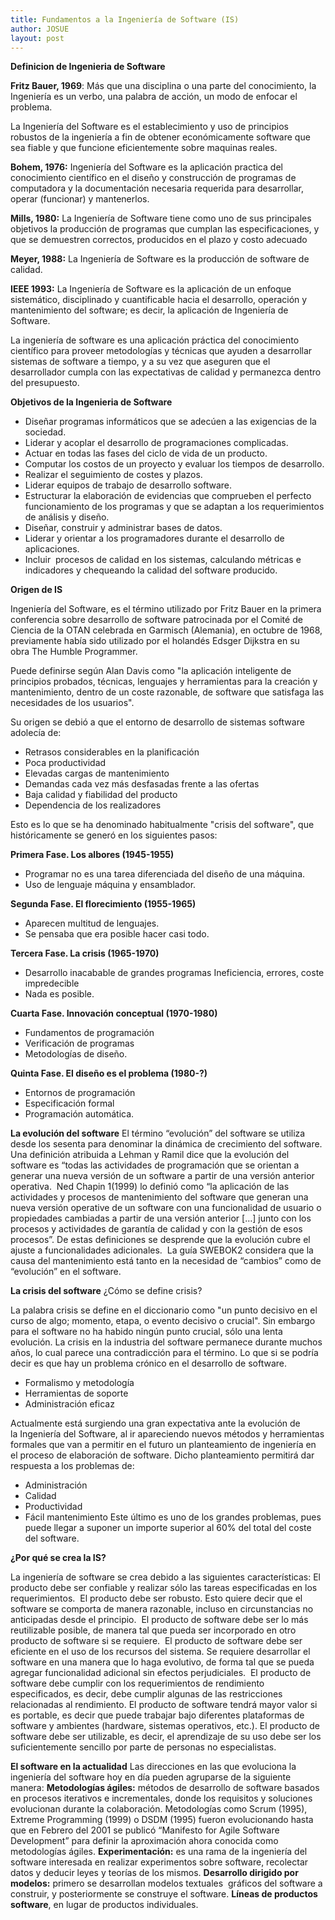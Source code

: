 ```yaml
---
title: Fundamentos a la Ingeniería de Software (IS)
author: JOSUE
layout: post
---
```

**Definicion de Ingenieria de Software**

**Fritz Bauer, 1969**: Más que una disciplina o una parte del conocimiento, la Ingeniería es un verbo, una palabra de acción, un modo de enfocar el problema. 

La Ingeniería del Software es el establecimiento y uso de principios robustos de la ingeniería a fin de obtener económicamente software que sea fiable y que funcione eficientemente sobre maquinas reales. 

**Bohem, 1976:** Ingeniería del Software es la aplicación practica del conocimiento científico en el diseño y construcción de programas de computadora y la documentación necesaria requerida para desarrollar, operar (funcionar) y mantenerlos.

**Mills, 1980:** La Ingeniería de Software tiene como uno de sus principales objetivos la producción de programas que cumplan las especificaciones, y que se demuestren correctos, producidos en el plazo y costo adecuado

**Meyer, 1988:** La Ingeniería de Software es la producción de software de calidad.

**IEEE 1993:** La Ingeniería de Software es la aplicación de un enfoque sistemático, disciplinado y cuantificable hacia el desarrollo, operación y mantenimiento del software; es decir, la aplicación de Ingeniería de Software.

La ingeniería de software es una aplicación práctica del conocimiento científico para proveer metodologías y técnicas que ayuden a desarrollar sistemas de software a tiempo, y a su vez que aseguren que el desarrollador cumpla con las expectativas de calidad y permanezca dentro del presupuesto.

**Objetivos de la Ingenieria de Software**

* Diseñar programas informáticos que se adecúen a las exigencias de la sociedad.
* Liderar y acoplar el desarrollo de programaciones complicadas.
* Actuar en todas las fases del ciclo de vida de un producto.
* Computar los costos de un proyecto y evaluar los tiempos de desarrollo.
* Realizar el seguimiento de costes y plazos.
* Liderar equipos de trabajo de desarrollo software.
* Estructurar la elaboración de evidencias que comprueben el perfecto funcionamiento de los programas y que se adaptan a los requerimientos de análisis y diseño.
* Diseñar, construir y administrar bases de datos.
* Liderar y orientar a los programadores durante el desarrollo de aplicaciones.
* Incluir  procesos de calidad en los sistemas, calculando métricas e indicadores y chequeando la calidad del software producido.

**Origen de IS**

Ingeniería del Software, es el término utilizado por Fritz Bauer en la primera conferencia sobre desarrollo de software patrocinada por el Comité de Ciencia de la OTAN celebrada en Garmisch (Alemania), en octubre de 1968, previamente había sido utilizado por el holandés Edsger Dijkstra en su obra The Humble Programmer.

Puede definirse según Alan Davis como "la aplicación inteligente de principios probados, técnicas, lenguajes y herramientas para la creación y mantenimiento, dentro de un coste razonable, de software que satisfaga las necesidades de los usuarios".

Su origen se debió a que el entorno de desarrollo de sistemas software adolecía de:
* Retrasos considerables en la planificación
* Poca productividad
* Elevadas cargas de mantenimiento
* Demandas cada vez más desfasadas frente a las ofertas
* Baja calidad y fiabilidad del producto
* Dependencia de los realizadores

Esto es lo que se ha denominado habitualmente "crisis del software", que históricamente se generó en los siguientes pasos:

**Primera Fase. Los albores (1945-1955)**
* Programar no es una tarea diferenciada del diseño de una máquina. 
* Uso de lenguaje máquina y ensamblador.

**Segunda Fase. El florecimiento (1955-1965)**
* Aparecen multitud de lenguajes.
* Se pensaba que era posible hacer casi todo.

**Tercera Fase. La crisis (1965-1970)**
* Desarrollo inacabable de grandes programas Ineficiencia, errores, coste impredecible
* Nada es posible.

**Cuarta Fase. Innovación conceptual (1970-1980)**
* Fundamentos de programación
* Verificación de programas
* Metodologías de diseño.

**Quinta Fase. El diseño es el problema (1980-?)**
* Entornos de programación
* Especificación formal 
* Programación automática.

**La evolución del software**
El término “evolución” del software se utiliza desde los sesenta para denominar la dinámica de crecimiento del software. 
Una definición atribuida a Lehman y Ramil dice que la evolución del software es “todas las actividades de programación que se orientan a generar una nueva versión de un software a partir de una versión anterior operativa. 
Ned Chapin 1(1999) lo definió como “la aplicación de las actividades y procesos de mantenimiento del software que generan una nueva versión operative de un software con una funcionalidad de usuario o propiedades cambiadas a partir de una versión anterior […] junto con los procesos y actividades de garantía de calidad y con la gestión de esos procesos”. De estas definiciones se desprende que la evolución cubre el ajuste a funcionalidades adicionales. 
La guía SWEBOK2 considera que la causa del mantenimiento está tanto en la necesidad de “cambios” como de “evolución” en el software.

**La crisis del software**
¿Cómo se define crisis?

La palabra crisis se define en el diccionario como "un punto decisivo en el curso de algo; momento, etapa, o evento decisivo o crucial". Sin embargo para el software no ha habido ningún punto crucial, sólo una lenta evolución.
La crisis en la industria del software permanece durante muchos años, lo cual parece una contradicción para el término. Lo que si se podría decir es que hay un problema crónico en el desarrollo de software.
* Formalismo y metodología
* Herramientas de soporte
* Administración eficaz

Actualmente está surgiendo una gran expectativa ante la evolución de la Ingeniería del Software, al ir apareciendo nuevos métodos y herramientas formales que van a permitir en el futuro un planteamiento de ingeniería en el proceso de elaboración de software.
Dicho planteamiento permitirá dar respuesta a los problemas de:
   - Administración
   - Calidad
   - Productividad
   - Fácil mantenimiento
Este último es uno de los grandes problemas, pues puede llegar a suponer un importe superior al 60% del total del coste del software.

**¿Por qué se crea la IS?**

La ingeniería de software se crea debido a las siguientes características:
El producto debe ser confiable y realizar sólo las tareas especificadas en los requerimientos. 
El producto debe ser robusto. Esto quiere decir que el software se comporta de manera razonable, incluso en circunstancias no anticipadas desde el principio. 
El producto de software debe ser lo más reutilizable posible, de manera tal que pueda ser incorporado en otro producto de software si se requiere. 
El producto de software debe ser eficiente en el uso de los recursos del sistema.
Se requiere desarrollar el software en una manera que lo haga evolutivo, de forma tal que se pueda agregar funcionalidad adicional sin efectos perjudiciales. 
El producto de software debe cumplir con los requerimientos de rendimiento especificados, es decir, debe cumplir algunas de las restricciones relacionadas al rendimiento.
El producto de software tendrá mayor valor si es portable, es decir que puede trabajar bajo diferentes plataformas de software y ambientes (hardware, sistemas operativos, etc.).
El producto de software debe ser utilizable, es decir, el aprendizaje de su uso debe ser los suficientemente sencillo por parte de personas no especialistas.

**El software en la actualidad**
Las direcciones en las que evoluciona la ingeniería del software hoy en día pueden agruparse de la siguiente manera:
**Metodologías ágiles:** métodos de desarrollo de software basados en procesos iterativos e incrementales, donde los requisitos y soluciones evolucionan durante la colaboración. Metodologías como Scrum (1995), Extreme Programming (1999) o DSDM (1995) fueron evolucionando hasta que en Febrero del 2001 se publicó “Manifesto for Agile Software Development” para definir la aproximación ahora conocida como metodologías ágiles.
**Experimentación:** es una rama de la ingeniería del software interesada en realizar experimentos sobre software, recolectar datos y deducir leyes y teorías de los mismos.
**Desarrollo dirigido por modelos:** primero se desarrollan modelos textuales  gráficos del software a construir, y posteriormente se construye el software.
**Líneas de productos software**, en lugar de productos individuales.
